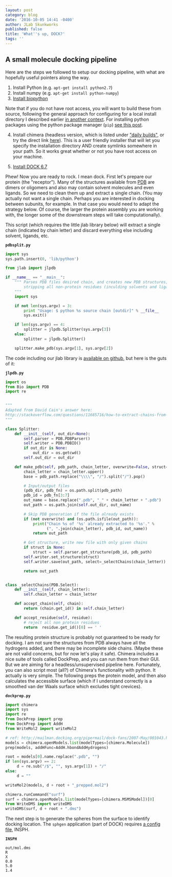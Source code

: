 ```yaml
---
layout: post
category: blog
date: '2016-10-05 14:41 -0400'
author: JLab Skunkworks
published: false
title: 'What''s up, DOCK?'
tags: ''
---
```

## A small molecule docking pipeline

Here are the steps we followed to setup our docking pipeline, with what are hopefully useful pointers along the way.

1. Install Python (e.g. `apt-get install python2.7`)
2. Install numpy (e.g. `apt-get install python-numpy`)
3. [Install biopython](http://biopython.org/wiki/Download)

 Note that if you do not have root access, you will want to build these from source, following the general  approach for configuring for a local install directory I described earlier [in another context](http://jovingelabsoftware.github.io/blog/2016/02/15/make-r-locally-with-cairo/).  For installing python packages using the python package manager (`pip`) [see this post](http://stackoverflow.com/questions/2915471/install-a-python-package-into-a-different-directory-using-pip).

4. Install chimera (headless version, which is listed under ["daily builds"](https://www.cgl.ucsf.edu/chimera/download.html#daily), or try the direct link [here](https://www.cgl.ucsf.edu/chimera/cgi-bin/secure/chimera-get.py?file=alpha/chimera-alpha-linux_x86_64_osmesa.bin)).  This is a user friendly installer that will let you specify the installation directory AND create symlinks somewhere in your path.  So it works great whether or not you have root access on your machine.

5. [Install DOCK 6.7](http://jovingelabsoftware.github.io/blog/2016/09/22/installing-dock-6-7-with-parallel-support/)


Phew!  Now you are ready to rock.  I mean dock.  First let's prepare our protein (the "receptor").  Many of the structures available from [PDB](http://www.rcsb.org/) are dimers or oligomers and also may contain solvent molecules and even ligands.  So we need to clean them up and extract a single chain.  (You may actually not want a single chain.  Perhaps you are interested in docking between subunits, for example.  In that case you would need to adapt the strategy below.  Of course, the larger the protein assembly you are working with, the longer some of the downstream steps will take computationally).

This script (which requires the little jlab library below) will extract a single chain (indicated by chain letter) and discard everything else including solvent, ligands, etc.

**`pdbsplit.py`**
```python
import sys
sys.path.insert(0, 'lib/python')

from jlab import jlpdb

if __name__ == "__main__":
    """ Parses PDB files desired chain, and creates new PDB structures,
        stripping all non-protein residues (inculding solvents and ligands)
    """
    import sys

    if not len(sys.argv) = 3:
        print "Usage: $ python %s source chain [outdir]" % __file__
        sys.exit()

    if len(sys.argv) == 4:
        splitter = jlpdb.Splitter(sys.argv[3])
    else:
        splitter = jlpdb.Splitter()

    splitter.make_pdb(sys.argv[1], sys.argv[2])

```

The code including our jlab library is [available on github](https://github.com/JovingeLabSoftware/synergy), but here is the guts of it:

**`jlpdb.py`**
```python
import os
from Bio import PDB
import re


"""
Adapted from David Cain's answer here:
http://stackoverflow.com/questions/11685716/how-to-extract-chains-from-a-pdb-file
"""

class Splitter:
    def __init__(self, out_dir=None):
        self.parser = PDB.PDBParser()
        self.writer = PDB.PDBIO()
        if out_dir is None:
            out_dir = os.getcwd()
        self.out_dir = out_dir

    def make_pdb(self, pdb_path, chain_letter, overwrite=False, struct=None):
        chain_letter = chain_letter.upper()
        base = pdb_path.replace("\\\\", "/").split("/").pop()

        # Input/output files
        (pdb_dir, pdb_fn) = os.path.split(pdb_path)
        pdb_id = pdb_fn[3:7]
        out_name = base.replace(".pdb", "_" + chain_letter + ".pdb")
        out_path = os.path.join(self.out_dir, out_name)

        # Skip PDB generation if the file already exists
        if (not overwrite) and (os.path.isfile(out_path)):
            print("Chain %s of '%s' already extracted to '%s'." %
                  (", ".join(chain_letter), pdb_id, out_name))
            return out_path

        # Get structure, write new file with only given chains
        if struct is None:
            struct = self.parser.get_structure(pdb_id, pdb_path)
        self.writer.set_structure(struct)
        self.writer.save(out_path, select=_selectChains(chain_letter))

        return out_path


class _selectChains(PDB.Select):
    def __init__(self, chain_letter):
        self.chain_letter = chain_letter

    def accept_chain(self, chain):
        return (chain.get_id() in self.chain_letter)

    def accept_residue(self, residue):
        # reject all non protein residues
        return  residue.get_id()[0] == ' '

```

The resulting protein structure is probably not guaranteed to be ready for docking.  I am not sure the structures from PDB always have all the hydrogens added, and there may be incomplete side chains.  (Maybe these are not valid concerns, but for now let's play it safe).  Chimera includes a nice suite of tools called DockPrep, and you can run them from their GUI.  But we are aiming for a headless/unsupervised pipeline here.  Fortunately, you can also script most (all?) of Chimera's functionality with python.  It actually is very simple.  The following preps the protein model, and then also calculates the accessible surface (which if I understand correctly is a smoothed van der Waals surface which excludes tight crevices).

**`dockprep.py`**
```python
import chimera
import sys
import re
from DockPrep import prep
from DockPrep import AddH
from WriteMol2 import writeMol2

# ref: http://mailman.docking.org/pipermail/dock-fans/2007-May/001043.html
models = chimera.openModels.list(modelTypes=[chimera.Molecule])
prep(models, addHFunc=AddH.hbondAddHydrogens)

root = models[0].name.replace(".pdb", "")
if len(sys.argv) == 2:
     d = re.sub("/$", "", sys.argv[1]) + "/"
else:
     d = ""

writeMol2(models, d + root + "_prepped.mol2")

chimera.runCommand("surf")
surf = chimera.openModels.list(modelTypes=[chimera.MSMSModel])[0]
from WriteDMS import writeDMS
writeDMS(surf, d + root + ".dms")
```

The next step is to generate the spheres from the surface to identify docking location.  The `sphgen` application (part of DOCK) requires [a config file](http://dock.compbio.ucsf.edu/DOCK_6/tutorials/sphere_generation/generating_spheres.htm), INSPH.

**`INSPH`**
```
out/mol.dms
R
X
0.0
5.0
1.4

```



